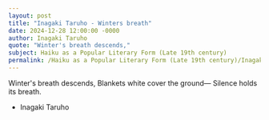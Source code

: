 ```yaml
---
layout: post
title: "Inagaki Taruho - Winters breath"
date: 2024-12-28 12:00:00 -0000
author: Inagaki Taruho
quote: "Winter's breath descends,"
subject: Haiku as a Popular Literary Form (Late 19th century)
permalink: /Haiku as a Popular Literary Form (Late 19th century)/Inagaki Taruho/Inagaki Taruho - Winters breath
---
```


Winter's breath descends,
Blankets white cover the ground—
Silence holds its breath.

- Inagaki Taruho
